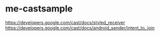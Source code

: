 # me-castsample

https://developers.google.com/cast/docs/styled_receiver
https://developers.google.com/cast/docs/android_sender/intent_to_join
